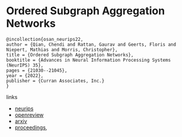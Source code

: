 # Ordered Subgraph Aggregation Networks

```
@incollection{osan_neurips22,
author = {Qian, Chendi and Rattan, Gaurav and Geerts, Floris and Niepert, Mathias and Morris, Christopher},
title = {Ordered Subgraph Aggregation Networks},
booktitle = {Advances in Neural Information Processing Systems (NeurIPS) 35},
pages = {21030--21045},
year = {2022},
publisher = {Curran Associates, Inc.}
}
```

links
- [neurips](https://nips.cc/Conferences/2022/Schedule?showEvent=53432)
- [openreview](https://openreview.net/forum?id=w0QoqmUT9vJ)
- [arxiv](https://arxiv.org/abs//2206.11168)
- [proceedings](https://papers.nips.cc//paper_files/paper/2022/hash/8471dc3f5180df17e2fa84f106f1ee8e-Abstract-Conference.html),
